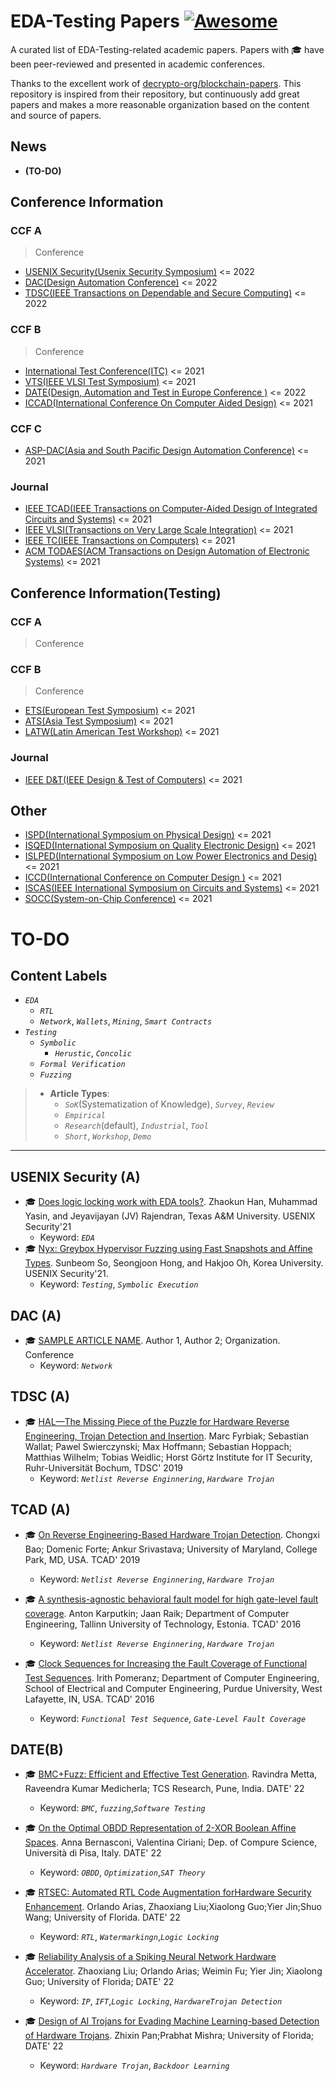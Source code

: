 # EDA-Testing Papers [![Awesome](https://cdn.rawgit.com/sindresorhus/awesome/d7305f38d29fed78fa85652e3a63e154dd8e8829/media/badge.svg)](https://github.com/sindresorhus/awesome)

A curated list of EDA-Testing-related academic papers. Papers with 🎓 have been
peer-reviewed and presented in academic conferences.

Thanks to the excellent work of [decrypto-org/blockchain-papers](https://github.com/decrypto-org/blockchain-papers). This repository is inspired from their repository, but continuously add great papers and makes a more reasonable organization based on the content and source of papers.



## News

- **(TO-DO)**

## Conference Information

### CCF A

> Conference

- [USENIX Security(Usenix Security Symposium)](#usenix-security-a) <= 2022
- [DAC(Design Automation Conference)](#dac-a) <= 2022
- [TDSC(IEEE Transactions on Dependable and Secure Computing)](#tdsc-a) <= 2022


### CCF B

> Conference

- [International Test Conference(ITC)](#itc-a) <= 2021
- [VTS(IEEE VLSI Test Symposium)](#vts-a) <= 2021
- [DATE(Design, Automation and Test in Europe Conference )](#date-b) <= 2022
- [ICCAD(International Conference On Computer Aided Design)](#iccad-a) <= 2021


### CCF C

- [ASP-DAC(Asia and South Pacific Design Automation Conference)](#esorics-b) <= 2021

### Journal

- [IEEE TCAD(IEEE Transactions on Computer-Aided Design of Integrated Circuits and Systems)](#tcad-j) <= 2021
- [IEEE VLSI(Transactions on Very Large Scale Integration)](#vlsi-j) <= 2021
- [IEEE TC(IEEE Transactions on Computers)](#tx-j) <= 2021
- [ACM TODAES(ACM Transactions on Design Automation of Electronic Systems)](#todaes-j) <= 2021


## Conference Information(Testing)

### CCF A

> Conference






### CCF B

> Conference

- [ETS(European Test Symposium)](#ets-b) <= 2021
- [ATS(Asia Test Symposium)](#ats-b) <= 2021
- [LATW(Latin American Test Workshop)](#latw-a) <= 2021


### Journal

- [IEEE D&T(IEEE Design & Test of Computers)](#dt-j) <= 2021

## Other

- [ISPD(International Symposium on Physical Design)](#ets-o) <= 2021
- [ISQED(International Symposium on Quality Electronic Design)](#isqed-o) <= 2021
- [ISLPED(International Symposium on Low Power Electronics and Desig)](#islped-o) <= 2021
- [ICCD(International Conference on Computer Design )](#iccd-o) <= 2021
- [ISCAS(IEEE International Symposium on Circuits and Systems)](#iscas-o) <= 2021
- [SOCC(System-on-Chip Conference)](#socc-o) <= 2021

# TO-DO
## Content Labels

- _`EDA`_
  - _`RTL`_
  - _`Network`_, _`Wallets`_, _`Mining`_, _`Smart Contracts`_
- _`Testing`_
  - _`Symbolic`_
    -  _`Herustic`_, _`Concolic`_
  - _`Formal Verification`_
  - _`Fuzzing`_

> - **Article Types**:
>   - _`SoK`_(Systematization of Knowledge), _`Survey`_, _`Review`_
>   - _`Empirical`_
>   - _`Research`_(default), _`Industrial`_, _`Tool`_
>   - _`Short`_, _`Workshop`_, _`Demo`_

---

## USENIX Security (A)

- 🎓 [Does logic locking work with EDA tools?](https://www.usenix.org/system/files/sec21-han-zhaokun.pdf). Zhaokun Han, Muhammad Yasin, and Jeyavijayan (JV) Rajendran, Texas A&M University. USENIX Security'21
  - Keyword: _`EDA`_
- 🎓 [Nyx: Greybox Hypervisor Fuzzing using Fast Snapshots and Affine Types](https://www.usenix.org/system/files/sec21-so.pdf). Sunbeom So, Seongjoon Hong, and Hakjoo Oh, Korea University. USENIX Security'21.
  - Keyword: _`Testing`_, _`Symbolic Execution`_

## DAC (A)

- 🎓 [SAMPLE ARTICLE NAME](https://www.usenix.org/system/files/sec21fall-tran.pdf). Author 1, Author 2; Organization. Conference
  - Keyword: _`Network`_

## TDSC (A)

- 🎓 [HAL—The Missing Piece of the Puzzle for Hardware Reverse Engineering, Trojan Detection and Insertion](https://ieeexplore.ieee.org/document/8306831). Marc Fyrbiak; Sebastian Wallat; Pawel Swierczynski; Max Hoffmann; Sebastian Hoppach; Matthias Wilhelm; Tobias Weidlic; Horst Görtz Institute for IT Security, Ruhr-Universität Bochum, TDSC' 2019
  - Keyword: _`Netlist Reverse Enginnering`_, _`Hardware Trojan`_

## TCAD (A)

- 🎓 [On Reverse Engineering-Based Hardware Trojan Detection](https://ieeexplore.ieee.org/document/7293657). Chongxi Bao; Domenic Forte; Ankur Srivastava; University of Maryland, College Park, MD, USA. TCAD' 2019
  - Keyword: _`Netlist Reverse Enginnering`_, _`Hardware Trojan`_

- 🎓 [A synthesis-agnostic behavioral fault model for high gate-level fault coverage](https://ieeexplore.ieee.org/document/7459477). Anton Karputkin; Jaan Raik; Department of Computer Engineering, Tallinn University of Technology, Estonia. TCAD' 2016
  - Keyword: _`Netlist Reverse Enginnering`_, _`Hardware Trojan`_

- 🎓 [Clock Sequences for Increasing the Fault Coverage of Functional Test Sequences](https://ieeexplore.ieee.org/document/7459477). Irith Pomeranz; Department of Computer Engineering, School of Electrical and Computer Engineering, Purdue University, West Lafayette, IN, USA. TCAD' 2016
  - Keyword: _`Functional Test Sequence`_, _`Gate-Level Fault Coverage`_

## DATE(B)

- 🎓 [BMC+Fuzz: Efficient and Effective Test Generation](https://ieeexplore.ieee.org/document/9774672). Ravindra Metta, Raveendra Kumar Medicherla; TCS Research, Pune, India. DATE' 22
  - Keyword: _`BMC`_, _`fuzzing`_,_`Software Testing`_

- 🎓 [On the Optimal OBDD Representation of 2-XOR Boolean Affine Spaces](https://ieeexplore.ieee.org/document/9774551). Anna Bernasconi, Valentina Ciriani; Dep. of Compure Science, Università di Pisa, Italy. DATE' 22
  - Keyword: _`OBDD`_, _`Optimization`_,_`SAT Theory`_

- 🎓 [RTSEC: Automated RTL Code Augmentation forHardware Security Enhancement](https://ieeexplore.ieee.org/document/9774745). Orlando Arias, Zhaoxiang Liu;Xiaolong Guo;Yier Jin;Shuo Wang; University of Florida. DATE' 22
  - Keyword: _`RTL`_, _`Watermarkingn`_,_`Logic Locking`_

- 🎓 [Reliability Analysis of a Spiking Neural Network Hardware Accelerator](https://ieeexplore.ieee.org/document/9774711). Zhaoxiang Liu; Orlando Arias; Weimin Fu; Yier Jin; Xiaolong Guo; University of Florida; DATE' 22
  - Keyword: _`IP`_, _`IFT`_,_`Logic Locking`_, _`HardwareTrojan Detection`_

- 🎓 [Design of AI Trojans for Evading Machine Learning-based Detection of Hardware Trojans](https://ieeexplore.ieee.org/document/9774654). Zhixin Pan;Prabhat Mishra; University of Florida; DATE' 22
  - Keyword: _`Hardware Trojan`_, _`Backdoor Learning`_
